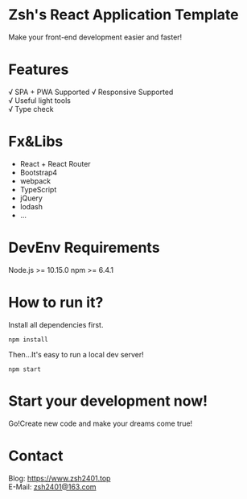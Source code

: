 # Zsh's React Application Template
Make your front-end development easier and faster!

# Features
√ SPA + PWA Supported
√ Responsive Supported     
√ Useful light tools   
√ Type check  

# Fx&Libs
* React + React Router
* Bootstrap4
* webpack
* TypeScript
* jQuery
* lodash
* ...

# DevEnv Requirements
Node.js >= 10.15.0
npm >= 6.4.1

# How to run it?
Install all dependencies first.
```
npm install
```
Then...It's easy to run a local dev server!
```
npm start
```
# Start your development now!
Go!Create new code and make your dreams come true!

# Contact
Blog: https://www.zsh2401.top   
E-Mail: zsh2401@163.com

